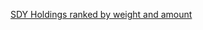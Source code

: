 
[SDY Holdings ranked by weight and amount](https://www.etfchannel.com/lists/?a=stockholdings&symbol=SDY)
